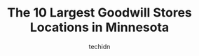 ---
layout: ampstory
image: https://i0.wp.com/paketmu.com/wp-content/uploads/2023/06/goodwill-woodbury-0-in-minnesota-1686368359.jpeg?resize=640,853
author: techidn
featured: false
description: Explore the diverse Goodwill Store scene in Minnesota, home to an incredible selection of 10 establishments catering to every taste. Whether youre in search of iconic favorites or undiscove
title: The 10 Largest Goodwill Stores Locations in Minnesota
cover:
   title: The 10 Largest Goodwill Stores Locations in Minnesota
   subtitle: RICKPATE
   background: https://paketmu.com/wp-content/uploads/2023/06/goodwill-woodbury-0-in-minnesota-1686368359.jpeg

pages: 
 - layout: thirds
   top: <h1>#1 Goodwill - St. Paul</h1>
   bottom: "<p>The security guard stays on his phone not doing his job but then asks people to leave very aggressively after he failed to give people a warning beforehand.I tried to ask</p>"
   background: https://paketmu.com/wp-content/uploads/2023/06/goodwill-woodbury-1-in-minnesota-1686368360.jpeg
   backgroundblur: true
 - layout: thirds
   top: <h1>#2 Goodwill - Bloomington</h1>
   bottom: "<p>They did have some nice clothes, however they were way overpriced for being used. It doesnt look like they do that half off a certain color depending on the day like eve</p>"
   background: https://paketmu.com/wp-content/uploads/2023/06/goodwill-woodbury-2-in-minnesota-1686368360.jpeg
   cta:
      link: https://paketmu.com/the-10-largest-goodwill-stores-locations-in-minnesota/
      text: The 10 Largest Goodwill Stores Locations in Minnesota
 - layout: thirds
   top: <h1>#3 Goodwill - Roseville - County Road B</h1>
   bottom: "<p>Saturday the 18th the sign inside the store had Green for the half off color.  I noticed later on my receipt that the discount was not applied.  I called the store and </p>"
   background: https://paketmu.com/wp-content/uploads/2023/06/goodwill-woodbury-3-in-minnesota-1686368361.jpeg
   cta:
      link: https://paketmu.com/the-10-largest-goodwill-stores-locations-in-minnesota/
      text: The 10 Largest Goodwill Stores Locations in Minnesota
 - layout: thirds
   top: <h1>#4 Goodwill - Brooklyn Park Outlet</h1>
   bottom: "<p>7051 W Broadway Ave, Brooklyn Park, MN 55428, United States</p>"
   background: https://images.unsplash.com/photo-1609083590460-7b8cc0ca65f8?ixlib=rb-4.0.3&ixid=MnwxMjA3fDB8MHxwaG90by1wYWdlfHx8fGVufDB8fHx8&auto=format&fit=crop&w=640&h=853&q=80
   cta:
      link: https://paketmu.com/the-10-largest-goodwill-stores-locations-in-minnesota/
      text: The 10 Largest Goodwill Stores Locations in Minnesota
 - layout: thirds
   top: <h1>#5 Goodwill - Minneapolis</h1>
   bottom: "<p>6023 Nicollet Ave, Minneapolis, MN 55419, United States</p>"
   background: https://images.unsplash.com/photo-1620421680010-0766ff230392?ixlib=rb-4.0.3&ixid=MnwxMjA3fDB8MHxwaG90by1wYWdlfHx8fGVufDB8fHx8&auto=format&fit=crop&w=640&h=853&q=80
   cta:
      link: https://paketmu.com/the-10-largest-goodwill-stores-locations-in-minnesota/
      text: The 10 Largest Goodwill Stores Locations in Minnesota
 - layout: thirds
   top: <h1>#6 Goodwill - St. Louis Park</h1>
   bottom: "<p>3575 MN-100, St Louis Park, MN 55416, United States</p>"
   background: https://images.unsplash.com/photo-1561679660-d00ee1e0dc8e?ixlib=rb-4.0.3&ixid=MnwxMjA3fDB8MHxwaG90by1wYWdlfHx8fGVufDB8fHx8&auto=format&fit=crop&w=640&h=853&q=80
   cta:
      link: https://paketmu.com/the-10-largest-goodwill-stores-locations-in-minnesota/
      text: The 10 Largest Goodwill Stores Locations in Minnesota
 - layout: thirds
   top: <h1>#7 Goodwill - Roseville - Cleveland Ave. N</h1>
   bottom: "<p>2500 Cleveland Ave N, Roseville, MN 55113, United States</p>"
   background: https://images.unsplash.com/photo-1552083974-186346191183?ixlib=rb-4.0.3&ixid=MnwxMjA3fDB8MHxwaG90by1wYWdlfHx8fGVufDB8fHx8&auto=format&fit=crop&w=640&h=853&q=80
   cta:
      link: https://paketmu.com/the-10-largest-goodwill-stores-locations-in-minnesota/
      text: The 10 Largest Goodwill Stores Locations in Minnesota
 - layout: thirds
   middle: Continue reading...
   background: https://images.unsplash.com/photo-1527067829737-402993088e6b?ixlib=rb-4.0.3&ixid=MnwxMjA3fDB8MHxwaG90by1wYWdlfHx8fGVufDB8fHx8&auto=format&fit=crop&w=640&h=853&q=80
   cta:
      link: https://paketmu.com/the-10-largest-goodwill-stores-locations-in-minnesota/
      text: The 10 Largest Goodwill Stores Locations in Minnesota
      
---